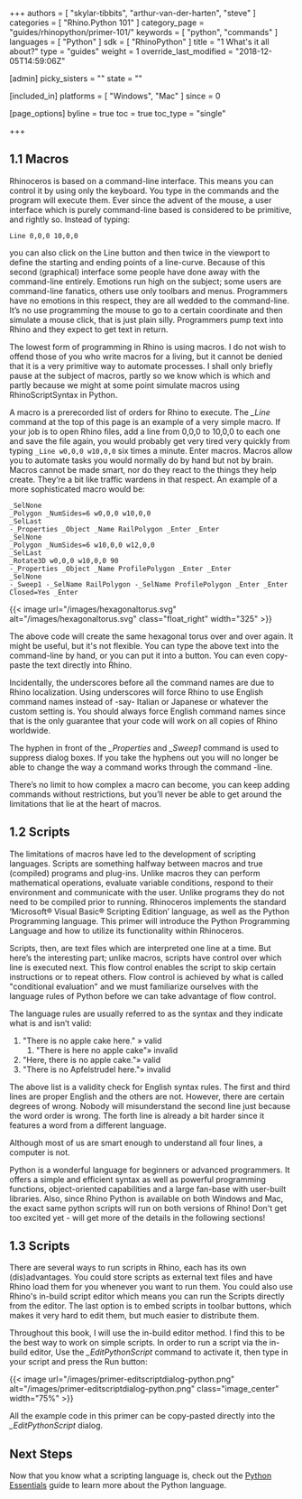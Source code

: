 +++
authors = [ "skylar-tibbits", "arthur-van-der-harten", "steve" ]
categories = [ "Rhino.Python 101" ]
category_page = "guides/rhinopython/primer-101/"
keywords = [ "python", "commands" ]
languages = [ "Python" ]
sdk = [ "RhinoPython" ]
title = "1 What's it all about?"
type = "guides"
weight = 1
override_last_modified = "2018-12-05T14:59:06Z"

[admin]
picky_sisters = ""
state = ""

[included_in]
platforms = [ "Windows", "Mac" ]
since = 0

[page_options]
byline = true
toc = true
toc_type = "single"

+++

## 1.1 Macros

Rhinoceros is based on a command-line interface. This means you can control it by using only the keyboard. You type in the commands and the program will execute them. Ever since the advent of the mouse, a user interface which is purely command-line based is considered to be primitive, and rightly so. Instead of typing:

```
Line 0,0,0 10,0,0
```
you can also click on the Line button and then twice in the viewport to define the starting and ending points of a line-curve. Because of this second (graphical) interface some people have done away with the
command-line entirely. Emotions run high on the subject; some users are command-line fanatics, others use only toolbars and menus. Programmers have no emotions in this respect, they are all wedded to the command-line. It’s no use programming the mouse to go to a certain coordinate and then simulate a mouse click, that is just plain silly. Programmers pump text into Rhino and they expect to get text in return.

The lowest form of programming in Rhino is using macros. I do not wish to offend those of you who write macros for a living, but it cannot be denied that it is a very primitive way to automate processes. I shall only briefly pause at the subject of macros, partly so we know which is which and partly because we might at some point simulate macros using RhinoScriptSyntax in Python.

A macro is a prerecorded list of orders for Rhino to execute. The *_Line* command at the top of this page is an example of a very simple macro. If your job is to open Rhino files, add a line from 0,0,0 to 10,0,0 to each one and save the file again, you would probably get very tired very quickly from typing `_Line w0,0,0 w10,0,0` six times a minute. Enter macros. Macros allow you to automate tasks you would normally do by hand but not by brain. Macros cannot be made smart, nor do they react to the things they help create. They’re a bit like traffic wardens in that respect. An example of a more sophisticated macro would be:


```
_SelNone
_Polygon _NumSides=6 w0,0,0 w10,0,0
_SelLast
-_Properties _Object _Name RailPolygon _Enter _Enter
_SelNone
_Polygon _NumSides=6 w10,0,0 w12,0,0
_SelLast
_Rotate3D w0,0,0 w10,0,0 90
-_Properties _Object _Name ProfilePolygon _Enter _Enter
_SelNone
-_Sweep1 -_SelName RailPolygon -_SelName ProfilePolygon _Enter _Enter Closed=Yes _Enter 
```

{{< image url="/images/hexagonaltorus.svg" alt="/images/hexagonaltorus.svg" class="float_right" width="325" >}}

The above code will create the same hexagonal torus over and over again. It might be useful, but it's not flexible. You can type the above text into the command-line by hand, or you can put it into a button. You can even copy-paste the text directly into Rhino.

Incidentally, the underscores before all the command names are due to Rhino localization. Using underscores will force Rhino to use English command names instead of -say- Italian or Japanese or whatever the custom setting is. You should always force English command names since that is the only guarantee that your code will work on all copies of Rhino worldwide.

The hyphen in front of the *_Properties* and *_Sweep1* command is used to suppress dialog boxes. If you take the hyphens out you will no longer be able to change the way a command works through the command -line.

There’s no limit to how complex a macro can become, you can keep adding commands without restrictions, but you’ll never be able to get around the limitations that lie at the heart of macros.

## 1.2 Scripts

The limitations of macros have led to the development of scripting languages. Scripts are something halfway between macros and true (compiled) programs and plug-ins. Unlike macros they can perform
mathematical operations, evaluate variable conditions, respond to their environment and communicate with the user. Unlike programs they do not need to be compiled prior to running. Rhinoceros implements the standard
‘Microsoft® Visual Basic® Scripting Edition’ language, as well as the Python Programming language.  This primer will introduce the Python Programming Language and how to utilize its functionality within Rhinoceros.

Scripts, then, are text files which are interpreted one line at a time. But here’s the interesting part; unlike macros, scripts have control over which line is executed next. This flow control enables the script to skip certain instructions or to repeat others. Flow control is achieved by what is called "conditional evaluation" and we must familiarize ourselves with the language rules of Python before we can take advantage of flow control.

The language rules are usually referred to as the syntax and they indicate what is and isn’t valid:

1. "There is no apple cake here."		» valid
   1. "There is here no apple cake"» invalid
  2. "Here, there is no apple cake."» valid
  3. "There is no Apfelstrudel here."» invalid

The above list is a validity check for English syntax rules. The first and third lines are proper English and the others are not. However, there are certain degrees of wrong. Nobody will misunderstand the second line just because the word order is wrong. The forth line is already a bit harder since it features a word from a different language.

Although most of us are smart enough to understand all four lines, a computer is not.

Python is a wonderful language for beginners or advanced programmers.  It offers a simple and efficient syntax as well as powerful programming functions, object-oriented capabilities and a large fan-base with user-built libraries.  Also, since Rhino Python is available on both Windows and Mac, the exact same python scripts will run on both versions of Rhino!  Don't get too excited yet - will get more of the details in the following sections!

## 1.3 Scripts

There are several ways to run scripts in Rhino, each has its own (dis)advantages. You could store scripts as external text files and have Rhino load them for you whenever you want to run them. You could also use Rhino's in-build script editor which means you can run the Scripts directly from the editor. The last option is to embed scripts in toolbar buttons, which makes it very hard to edit them, but much easier to distribute them.

Throughout this book, I will use the in-build editor method. I find this to be the best way to work on simple scripts. In order to run a script via the in-build editor,  Use the *_EditPythonScript* command to activate it, then type in your script and press the Run button:

{{< image url="/images/primer-editscriptdialog-python.png" alt="/images/primer-editscriptdialog-python.png" class="image_center" width="75%" >}}

All the example code in this primer can be copy-pasted directly into the *_EditPythonScript* dialog.

## Next Steps

Now that you know what a scripting language is, check out the [Python Essentials](/guides/rhinopython/primer-101/2-python-essentials/) guide to learn more about the Python language.
